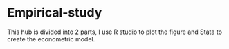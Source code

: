 # Empirical-study
This hub is divided into 2 parts, I use R studio to plot the figure and Stata to create the econometric model.
